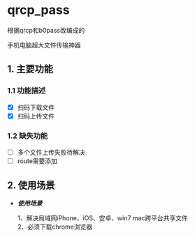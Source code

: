 # qrcp_pass
根据qrcp和b0pass改编成的

手机电脑超大文件传输神器


## 1. 主要功能

### 1.1 功能描述

- [x] 扫码下载文件
- [x] 扫码上传文件

### 1.2 缺失功能
- [ ] 多个文件上传失败待解决
- [ ] route需要添加

## 2. 使用场景

- ***使用场景***

    1、解决局域网iPhone、iOS、安卓、win7 mac跨平台共享文件  
    2、必须下载chrome浏览器
